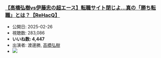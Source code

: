 ### [【高橋弘樹vs伊藤忠の超エース】転職サイト閉じよ…真の「勝ち転職」とは？【ReHacQ】](https://www.youtube.com/watch?v=dv7Wx7-UL7I)
-   公開日: 2025-02-26
-   視聴数: 283,086
-   **いいね数: 4,447**
-   出演者: 渡邊勝, [高橋弘樹](/rehacq_fan/people/高橋弘樹 "wikilink")
- [![](https://img.youtube.com/vi/dv7Wx7-UL7I/hqdefault.jpg)](https://www.youtube.com/watch?v=dv7Wx7-UL7I)
